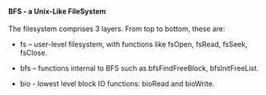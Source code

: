 #### BFS  - a Unix-Like FileSystem

The filesystem comprises 3 layers.  From top to bottom, these are:

* fs – user-level filesystem, with functions like fsOpen, fsRead, fsSeek, fsClose.

* bfs – functions internal to BFS such as bfsFindFreeBlock, bfsInitFreeList.

* bio - lowest level block IO functions: bioRead and bioWrite.
